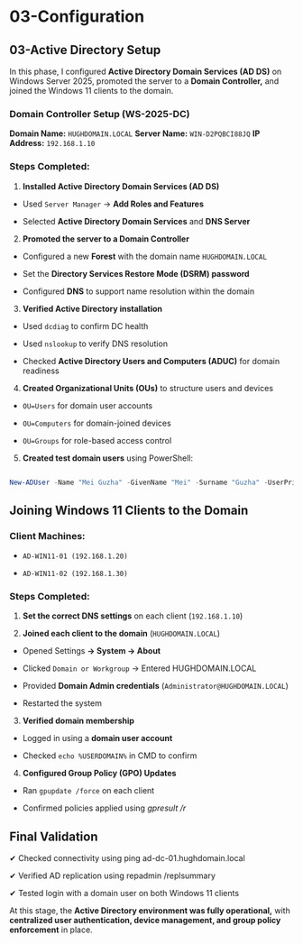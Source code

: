 # 03-Configuration
## 03-Active Directory Setup
In this phase, I configured **Active Directory Domain Services (AD DS)** on Windows Server 2025, promoted the server to a **Domain Controller,** and joined the Windows 11 clients to the domain.

### Domain Controller Setup (WS-2025-DC)
**Domain Name:** `HUGHDOMAIN.LOCAL`
**Server Name:** `WIN-D2PQBCI88JQ`
**IP Address:**  `192.168.1.10`

### Steps Completed:
1. **Installed Active Directory Domain Services (AD DS)**

  * Used `Server Manager` → **Add Roles and Features**

  * Selected **Active Directory Domain Services** and **DNS Server**

2. **Promoted the server to a Domain Controller**

  * Configured a new **Forest** with the domain name `HUGHDOMAIN.LOCAL`

  * Set the **Directory Services Restore Mode (DSRM) password**

  * Configured **DNS** to support name resolution within the domain

3. **Verified Active Directory installation**

  * Used `dcdiag` to confirm DC health

  * Used `nslookup` to verify DNS resolution

  * Checked **Active Directory Users and Computers (ADUC)** for domain readiness

4. **Created Organizational Units (OUs)** to structure users and devices

  * `OU=Users` for domain user accounts

  * `OU=Computers` for domain-joined devices

  * `OU=Groups` for role-based access control

5. **Created test domain users** using PowerShell:

```powershell

New-ADUser -Name "Mei Guzha" -GivenName "Mei" -Surname "Guzha" -UserPrincipalName "mguzha@hughdomain.local" -SamAccountName "mguzha" -Path "OU=Users,DC=lab,DC=local" -AccountPassword (ConvertTo-SecureString "Chibanda20!" -AsPlainText -Force) -Enabled $true
```

## Joining Windows 11 Clients to the Domain
### Client Machines:

  * `AD-WIN11-01 (192.168.1.20)`

  * `AD-WIN11-02 (192.168.1.30)`

### Steps Completed:
1. **Set the correct DNS settings** on each client (`192.168.1.10`)

2. **Joined each client to the domain** (`HUGHDOMAIN.LOCAL`)

  * Opened Settings **→ System → About**

  * Clicked `Domain or Workgroup` → Entered HUGHDOMAIN.LOCAL

  * Provided **Domain Admin credentials** (`Administrator@HUGHDOMAIN.LOCAL`)

  * Restarted the system

3. **Verified domain membership**

  * Logged in using a **domain user account**

  * Checked `echo %USERDOMAIN%` in CMD to confirm

4. **Configured Group Policy (GPO) Updates**

  * Ran `gpupdate /force` on each client

  * Confirmed policies applied using *gpresult /r*

## Final Validation
✔ Checked connectivity using ping ad-dc-01.hughdomain.local

✔ Verified AD replication using repadmin /replsummary

✔ Tested login with a domain user on both Windows 11 clients

At this stage, the **Active Directory environment was fully operational,** with **centralized user authentication, device management, and group policy enforcement** in place.
